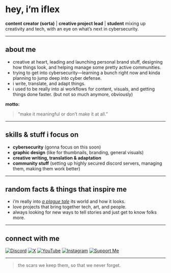 # hey, i’m iflex

**content creator (sorta)** | **creative project lead** | **student**
mixing up creativity and tech, with an eye on what’s next in cybersecurity.

---

## about me

* creative at heart, leading and launching personal brand stuff, designing how things look, and helping manage some pretty active communities.
* trying to get into cybersecurity—learning a bunch right now and kinda planning to jump deep into cyber defense.
* i write, translate, and adapt things.
* i used to be really into ai workflows for content, visuals, and getting things done faster. (but not so much anymore, obviously)

**motto:**
> “make it meaningful or don’t make it at all.”

---

## skills & stuff i focus on

* **cybersecurity** (gonna focus on this soon)
* **graphic design** (like for thumbnails, branding, general visuals)
* **creative writing, translation & adaptation**
* **community stuff** (setting up highly secured discord servers, managing them, making them work better)

---

## random facts & things that inspire me

* i’m really into *[a plague tale](https://aplaguetale.qzz.io/)* its world and how it looks.
* love projects that bring together tech, art, and people.
* always looking for new ways to tell stories and just get to know folks more.

---

## connect with me

[![Discord](https://img.shields.io/badge/Discord-5865F2?logo=discord&logoColor=white)](https://discord.com/invite/cPCEAPhcYy)
[![X](https://img.shields.io/badge/X-000000?logo=x&logoColor=white)](https://x.com/SaiFlex_1)
[![YouTube](https://img.shields.io/badge/YouTube-FF0000?logo=youtube&logoColor=white)](https://www.youtube.com/@saiflex)
[![Instagram](https://img.shields.io/badge/Instagram-E4405F?logo=instagram&logoColor=white)](https://www.instagram.com/saiflex.8/)
[![Support Me](https://img.shields.io/badge/PayPal-00457C?logo=paypal&logoColor=white)](https://www.paypal.com/paypalme/iflex8)

---

> the scars we keep them, so that we never forget.
